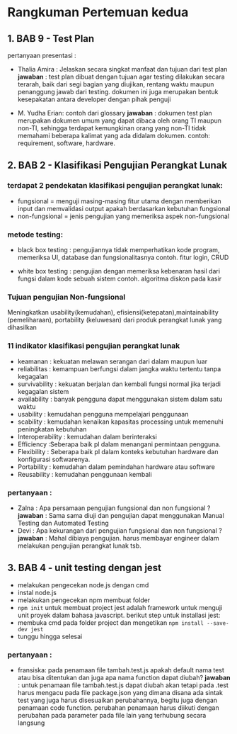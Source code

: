 # Rangkuman Pertemuan kedua
## 1. BAB 9 - Test Plan
pertanyaan presentasi :
- Thalia Amira : 
Jelaskan secara singkat manfaat dan tujuan dari test plan
**jawaban** : test plan dibuat dengan tujuan agar testing dilakukan secara terarah,
baik dari segi bagian yang diujikan, rentang waktu maupun penanggung jawab dari testing. dokumen
ini juga merupakan bentuk kesepakatan antara developer dengan pihak penguji

- M. Yudha Erian:
contoh dari glossary
**jawaban** : dokumen test plan merupakan dokumen umum yang dapat dibaca oleh orang TI maupun non-TI,
sehingga terdapat kemungkinan orang yang non-TI tidak memahami beberapa kalimat yang ada didalam dokumen. contoh:
requirement, software, hardware.

## 2. BAB 2 - Klasifikasi Pengujian Perangkat Lunak
### terdapat 2 pendekatan klasifikasi pengujian perangkat lunak: 
- fungsional = menguji masing-masing fitur utama dengan memberikan input dan memvalidasi output apakah berdasarkan kebutuhan fungsional
- non-fungsional = jenis pengujian yang memeriksa aspek non-fungsional 

### metode testing:
- black box testing : pengujiannya tidak memperhatikan kode program, memeriksa UI, database dan fungsionalitasnya
contoh. fitur login, CRUD

- white box testing : pengujian dengan memeriksa kebenaran hasil dari fungsi dalam kode sebuah sistem
contoh. algoritma diskon pada kasir

### Tujuan pengujian Non-fungsional
Meningkatkan usability(kemudahan), efisiensi(ketepatan),maintainability (pemeliharaan), portability (keluwesan) dari produk perangkat lunak yang dihasilkan

### 11 indikator klasifikasi pengujian perangkat lunak
- keamanan : kekuatan melawan serangan dari dalam maupun luar
- reliabilitas : kemampuan berfungsi dalam jangka waktu tertentu tanpa kegagalan
- survivability : kekuatan berjalan dan kembali fungsi normal jika terjadi kegagalan sistem
- availability : banyak pengguna dapat menggunakan sistem dalam satu waktu
- usability : kemudahan pengguna mempelajari penggunaan
- scability : kemudahan kenaikan kapasitas processing untuk memenuhi peningkatan kebutuhan
- Interoperability : kemudahan dalam berinteraksi
- Efficiency :Seberapa baik pl dalam menangani permintaan pengguna. 
- Flexibility : Seberapa baik pl dalam konteks kebutuhan hardware dan konfigurasi softwarenya. 
- Portability : kemudahan dalam pemindahan hardware atau software
- Reusability : kemudahan penggunaan kembali

### pertanyaan :
- Zalna :
Apa persamaan pengujian fungsional dan non fungsional ?
**jawaban** : Sama sama diuji dan pengujian dapat menggunakan Manual Testing dan Automated Testing
- Devi :
Apa kekurangan dari pengujian fungsional dan non fungsional ?
**jawaban** : Mahal dibiaya pengujian. harus membayar engineer dalam melakukan pengujian perangkat lunak tsb.

## 3. BAB 4 - unit testing dengan jest
- melakukan pengecekan node.js dengan cmd
- instal node.js 
- melakukan pengecekan npm
membuat folder
- `npm init` untuk membuat project
 jest adalah framework untuk menguji unit proyek dalam bahasa javascript. berikut step untuk installasi jest:
- membuka cmd pada folder project dan mengetikan `npm install --save-dev jest`
- tunggu hingga selesai

### pertanyaan :
- fransiska:
pada penamaan file tambah.test.js apakah default nama test atau bisa ditentukan dan juga apa nama function dapat diubah?
**jawaban** : untuk penamaan file tambah.test.js dapat diubah akan tetapi pada .test harus mengacu pada file package.json yang dimana disana ada sintak test yang juga harus disesuaikan perubahannya, begitu juga dengan penamaan code function. perubahan penamaan harus diikuti dengan perubahan pada parameter pada file lain yang terhubung secara langsung
